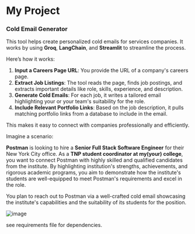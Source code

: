 ﻿# My Project

### Cold Email Generator

This tool helps create personalized cold emails for services companies. It works by using **Groq**, **LangChain**, and **Streamlit** to streamline the process.

Here’s how it works:
1. **Input a Careers Page URL**: You provide the URL of a company's careers page.
2. **Extract Job Listings**: The tool reads the page, finds job postings, and extracts important details like role, skills, experience, and description.
3. **Generate Cold Emails**: For each job, it writes a tailored email highlighting your or your team's suitability for the role.
4. **Include Relevant Portfolio Links**: Based on the job description, it pulls matching portfolio links from a database to include in the email.

This makes it easy to connect with companies professionally and efficiently.

Imagine a scenario:  

**Postman** is looking to hire a **Senior Full Stack Software Engineer** for their New York City office. As a **TNP student coordinator at my(your) college**, you want to connect Postman with highly skilled and qualified candidates from the institute. By highlighting institution's strengths, achievements, and rigorous academic programs, you aim to demonstrate how the institute's students are well-equipped to meet Postman's requirements and excel in the role.  

You plan to reach out to Postman via a well-crafted cold email showcasing the institute's capabilities and the suitability of its students for the position.

![image](https://github.com/user-attachments/assets/5df6caab-48db-414f-a5d0-f93beb4badbc)

see requirements file for dependencies.
